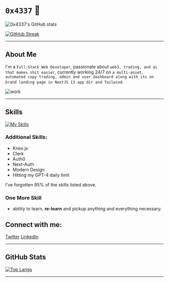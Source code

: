 # `0x4337` 👋

![0x4337's GitHub stats](https://github-readme-stats.vercel.app/api?username=0x4337&show_icons=true&theme=radical)

[![GitHub Streak](https://streak-stats.demolab.com?user=0x4337&theme=react&hide_border=true)](https://git.io/streak-stats)

---

## About Me

I'm a `Full-Stack Web Developer`, passionate about `web3, trading, and ai that makes shit easier`, currently working 24/7 on `a multi-asset, automated copy trading, admin and user dashboard along with its on brand landing page in NextJS 13 app dir and Tailwind`.


![work](https://i.imgur.com/KqPVkzz.jpg)


---

## Skills

[![My Skills](https://skillicons.dev/icons?i=html,css,js,react,tailwind,sass,nextjs,express,nodejs,ts,mysql,mongodb,aws,gcp,docker,postman,vercel,discord,firebase,stackoverflow)](https://skillicons.dev)

### Additional Skills:
- Knex.js
- Clerk
- Auth0
- Next-Auth
- Modern Design
- Hitting my GPT-4 daily limit

I've forgotten 95% of the skills listed above. 

### One More Skill
- ability to learn, __re-learn__ and pickup anything and everything necessary.


## Connect with me:

[Twitter](https://twitter.com/VantriaDAO)
[LinkedIn](https://linkedin.com/in/adamgedge)

---

## GitHub Stats

[![Top Langs](https://github-readme-stats.vercel.app/api/top-langs/?username=0x4337&layout=compact)](https://github.com/0x4337/github-readme-stats)

---
